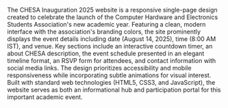 The CHESA Inauguration 2025 website is a responsive single-page design created to celebrate the launch of the Computer Hardware and Electronics Students Association's new academic year. Featuring a clean, modern interface with the association's branding colors, the site prominently displays the event details including date (August 14, 2025), time (8:00 AM IST), and venue. Key sections include an interactive countdown timer, an about CHESA description, the event schedule presented in an elegant timeline format, an RSVP form for attendees, and contact information with social media links. The design prioritizes accessibility and mobile responsiveness while incorporating subtle animations for visual interest. Built with standard web technologies (HTML5, CSS3, and JavaScript), the website serves as both an informational hub and participation portal for this important academic event.
